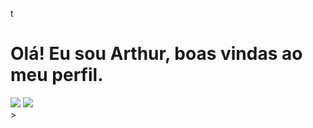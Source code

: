 t<div>
<h1> Olá! Eu sou Arthur, boas vindas ao meu perfil.</h1>
</div>


<div>
  <a href = "mailto:arthurcl634@gmail.comm"><img src="https://img.shields.io/badge/-Gmail-%23333?style=for-the-badge&logo=gmail&logoColor=white" target="_blank"></a>
  <a href="https://www.linkedin.com/in/arthurcunhalima" target="_blank"><img src="https://img.shields.io/badge/LinkedIn-0077B5?style=for-the-badge&logo=linkedin&logoColor=white" target="_blank"></a> 
  
</div>>
